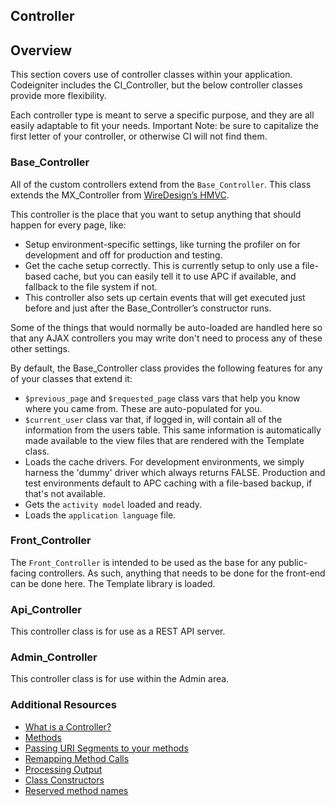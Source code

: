 ## Controller

## Overview

This section covers use of controller classes within your application.  Codeigniter includes the CI_Controller, but the below controller classes provide more flexibility.

Each controller type is meant to serve a specific purpose, and they are all easily adaptable to fit your needs.  Important Note: be sure to capitalize the first letter of your controller, or otherwise CI will not find them.

### Base_Controller

All of the custom controllers extend from the `Base_Controller`. This class extends the MX_Controller from [WireDesign’s HMVC](https://bitbucket.org/wiredesignz/codeigniter-modular-extensions-hmvc/wiki/Home).

This controller is the place that you want to setup anything that should happen for every page, like:

*   Setup environment-specific settings, like turning the profiler on for development and off for production and testing.
*   Get the cache setup correctly. This is currently setup to only use a file-based cache, but you can easily tell it to use APC if available, and fallback to the file system if not.
*   This controller also sets up certain events that will get executed just before and just after the Base_Controller’s constructor runs.

Some of the things that would normally be auto-loaded are handled here so that any AJAX controllers you may write don't need to process any of these other settings.

By default, the Base_Controller class provides the following features for any of your classes that extend it:

*   `$previous_page` and `$requested_page` class vars that help you know where you came from. These are auto-populated for you.
*   `$current_user` class var that, if logged in, will contain all of the information from the users table. This same information is automatically made available to the view files that are rendered with the Template class.
*   Loads the cache drivers. For development environments, we simply harness the 'dummy' driver which always returns FALSE. Production and test environments default to APC caching with a file-based backup, if that's not available.
*   Gets the `activity model` loaded and ready.
*   Loads the `application language` file.

[]( )

### Front_Controller

The `Front_Controller` is intended to be used as the base for any public-facing controllers. As such, anything that needs to be done for the front-end can be done here. The Template library is loaded.

### Api_Controller

This controller class is for use as a REST API server.

### Admin_Controller

This controller class is for use within the Admin area.

### Additional Resources

*   [What is a Controller?](#what-is-a-controller)
*   [Methods](#methods)
*   [Passing URI Segments to your methods](#passing-uri-segments-to-your-methods)
*   [Remapping Method Calls](#remapping-method-calls)
*   [Processing Output](#processing-output)
*   [Class Constructors](#class-constructors)
*   [Reserved method names](#reserved-method-names)
